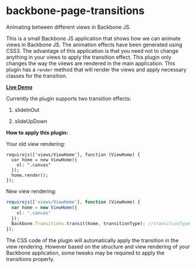 backbone-page-transitions
=========================

Animating between different views in Backbone JS.

This is a small Backbone JS application that shows how we can animate views in Backbone JS. The animation effects have been generated using CSS3.
The advantage of this application is that you need not to change anything in your views to apply the transition effect. This plugin only changes the way the viiews are rendered in the main application. This plugin has a `render` method that will render the views and apply necessary classes for the transition.


**[Live Demo](http://demos.webspeaks.in/backbone-page-transitions/)**

Currently the plugin supports two transition effects:

1. slideInOut

2. slideUpDown

**How to apply this plugin:**

Your old view rendering:
```
requirejs(['views/ViewHome'], function (ViewHome) {
  var home = new ViewHome({
    el: ".canvas"
  });
  home.render();
});
```

New view rendering:
```javascript
requirejs(['views/ViewHome'], function (ViewHome) {
  var home = new ViewHome({
    el: ".canvas"
  });
  Backbone.Transitions.transit(home, transitionType); //transitionType can be slideInOut or slideUpDown
});
```
The CSS code of the plugin will automatically apply the transition in the view rendering. However based on the structure and view rendering of your Backbone application, some tweaks may be required to apply the transitions properly.



